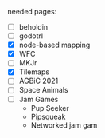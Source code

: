 needed pages:
- [ ]  beholdin
- [ ]  godotrl
- [x] node-based mapping
- [x] WFC
- [ ]  MKJr
- [x]  Tilemaps
- [ ]  AGBiC 2021
- [ ]  Space Animals
- [ ]  Jam Games
	- Pup Seeker
	- Pipsqueak
	- Networked jam gam